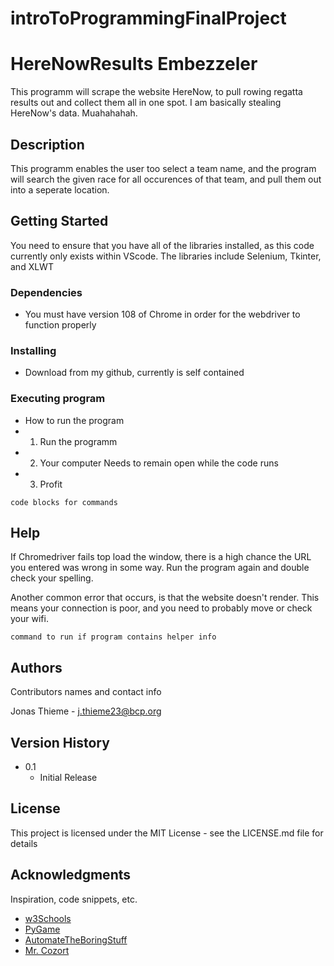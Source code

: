 # introToProgrammingFinalProject

# HereNowResults Embezzeler 

This programm will scrape the website HereNow, to pull rowing regatta results out and collect them all in one spot. I am basically stealing HereNow's data. Muahahahah. 

## Description

This programm enables the user too select a team name, and the program will search the given race for all occurences of that team, and pull them out into a seperate location. 

## Getting Started
You need to ensure that you have all of the libraries installed, as this code currently only exists within VScode.
The libraries include Selenium, Tkinter, and XLWT

### Dependencies

* You must have version 108 of Chrome in order for the webdriver to function properly

### Installing

* Download from my github, currently is self contained


### Executing program

* How to run the program
* 1. Run the programm
* 2. Your computer Needs to remain open while the code runs
* 3. Profit 
```
code blocks for commands
```

## Help

If Chromedriver fails top load the window, there is a high chance the URL you entered was wrong in some way. Run the program again
and double check your spelling.

Another common error that occurs, is that the website doesn't render. This means your connection is poor, and you need to probably move or check your wifi. 
```
command to run if program contains helper info
```

## Authors

Contributors names and contact info

Jonas Thieme - j.thieme23@bcp.org


## Version History

* 0.1
    * Initial Release

## License

This project is licensed under the MIT License - see the LICENSE.md file for details

## Acknowledgments

Inspiration, code snippets, etc.
* [w3Schools](https://www.w3schools.com/python/default.asp)
* [PyGame](https://www.pygame.org/docs/)
* [AutomateTheBoringStuff](https://automatetheboringstuff.com/2e/chapter12/)
* [Mr. Cozort](https://www.bcp.org/who-we-are/people/chris-cozort)


